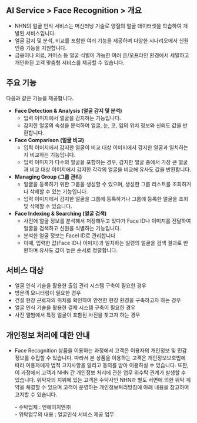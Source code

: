 ## AI Service > Face Recognition > 개요

* NHN의 얼굴 인식 서비스는 머신러닝 기술로 양질의 얼굴 데이터셋을 학습하여 개발된 서비스입니다.
* 얼굴 감지 및 분석, 비교를 포함한 여러 기능을 제공하며 다양한 시나리오에서 신원 인증 기능을 지원합니다.
* 금융이나 의료, 커머스 등 얼굴 식별이 가능한 여러 온/오프라인 환경에서 세밀하고 개인화된 고객 맞춤형 서비스를 제공할 수 있습니다.

## 주요 기능

다음과 같은 기능을 제공합니다.

* **Face Detection & Analysis (얼굴 감지 및 분석)**
    * 입력 이미지에서 얼굴을 감지하는 기능입니다.
    * 감지한 얼굴의 속성을 분석하여 얼굴, 눈, 코, 입의 위치 정보와 신뢰도 값을 반환합니다.
* **Face Comparison (얼굴 비교)**
    * 입력 이미지에서 감지한 얼굴이 비교 대상 이미지에서 감지한 얼굴과 일치하는지 비교하는 기능입니다.
    * 입력 이미지가 다수의 얼굴을 포함하는 경우, 감지한 얼굴 중에서 가장 큰 얼굴과 비교 대상 이미지에서 감지한 각각의 얼굴을 비교해 유사도 값을 반환합니다.
* **Managing Group (그룹 관리)**
    * 얼굴을 등록하기 위한 그룹을 생성할 수 있으며, 생성한 그룹 리스트를 조회하거나 삭제할 수 있는 기능입니다.
    * 입력 이미지에서 감지한 얼굴을 그룹에 등록하거나 그룹에 등록한 얼굴을 조회 및 삭제할 수 있습니다.
* **Face Indexing & Searching (얼굴 검색)**
    * 사전에 얼굴 정보를 분석해서 저장해두고 있다가 Face ID나 이미지를 전달하여 얼굴을 검색하고 신원을 식별하는 기능입니다.
    * 분석한 얼굴 정보는 FaceI ID로 관리합니다
    * 이때, 입력한 값(Face ID나 이미지)과 일치하는 일련의 얼굴을 검색 결과로 반환하며 유사도 값이 높은 순서로 정렬합니다.

## 서비스 대상

* 얼굴 인식 기술을 활용한 출입 관리 시스템 구축이 필요한 경우
* 방문객 모니터링이 필요한 경우
* 건설 현장 근로자의 위치를 확인하여 안전한 현장 환경을 구축하고자 하는 경우
* 얼굴 인식 기술을 활용한 결제 시스템 구축이 필요한 경우
* 사진 앨범에서 특정 얼굴이 포함된 사진을 찾고자 하는 경우


## 개인정보 처리에 대한 안내

- Face Recognition 상품을 이용하는 과정에서 고객은 이용자의 개인정보 및 민감정보를 수집할 수 있습니다. 따라서 본 상품을 이용하는 고객은 개인정보보호법에 따라 이용자에게 법적 고지사항을 알리고 동의를 받아 이용하실 수 있습니다.
또한, 이 과정에서 고객과 NHN 간 개인정보 처리에 관한 업무 위수탁 관계가 발생할 수 있습니다. 위탁자의 지위에 있는 고객은 수탁사인 NHN과 별도 서면에 의한 위탁 계약을 체결할 수 있으며 고객이 운영하는 개인정보처리방침에 아래 내용을 참고하여 고지할 수 있습니다.

     \- 수탁업체 : 엔에이치엔㈜  
     \- 위탁업무의 내용 : 얼굴인식 서비스 제공 업무
 
 